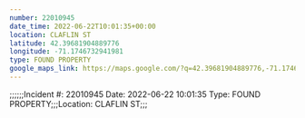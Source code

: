 ```yaml
---
number: 22010945
date_time: 2022-06-22T10:01:35+00:00
location: CLAFLIN ST
latitude: 42.39681904889776
longitude: -71.1746732941981
type: FOUND PROPERTY
google_maps_link: https://maps.google.com/?q=42.39681904889776,-71.1746732941981
---
```


;;;;;;Incident #: 22010945  Date: 2022-06-22 10:01:35   Type: FOUND PROPERTY;;;Location: CLAFLIN ST;;;
